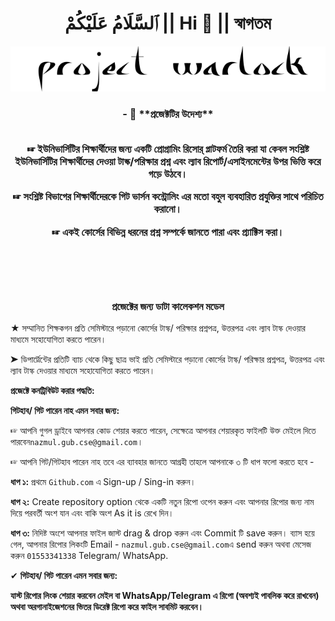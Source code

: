<h1 align="center"> ٱلسَّلَامُ عَلَيْكُمْ || Hi 👋 || স্বাগতম </h1>
<div align="center">
<img  src="https://github.com/DEPT-GUB-CSE/.github/blob/main/canva-photo-editor%20(1).png?raw=true" alt="PROJECT ⤞ Warlock">
</div>

<h3 align="center"প্রজেক্ট Warlock হচ্ছে ভার্সিটির সিলেবাসকে কেন্দ্র করে রিসোর্স ভিত্তিক ওপেন সোর্স একটি প্রজেক্ট।
</h3>
- 🌱  **প্রজেক্টটির উদেশ্য**
<br>
<br>


☞ ইউনিভার্সিটির শিক্ষার্থীদের জন্য একটি প্রোগ্রামিং রিসোর্ প্লাটফর্ম তৈরি করা যা কেবল সংশ্লিষ্ট ইউনিভার্সিটির শিক্ষার্থীদের দেওয়া টাস্ক/পরিক্ষার প্রশ্ন এবং ল্যাব রিপোর্ট/এসাইনমেন্টের উপর ভিত্তি করে গড়ে উঠবে।

☞ সংশ্লিষ্ট বিভাগের শিক্ষার্থীদেরকে গিট ভার্সন কন্ট্রোলিং এর মতো বহুল ব্যবহারিত প্রযুক্তির সাথে পরিচিত করানো।

☞ একই কোর্সের বিভিন্ন ধরনের প্রশ্ন সম্পর্কে জানতে পারা এবং প্র্যাক্টিস করা।

<br>
<br>
<br>


<h3 align="center">  প্রজেক্টের জন্য ডাটা কালেকশন মডেল </h3>

★ সম্মানিত শিক্ষকগন প্রতি সেমিস্টারে পড়ানো কোর্সের টাস্ক/ পরিক্ষার প্রশ্নপত্র, উত্তরপত্র এবং ল্যাব টাস্ক দেওয়ার মাধ্যমে সহোযোগিতা করতে পারেন। 

➤ ডিপার্ট্মেন্টের প্রতিটি ব্যাচ থেকে  কিছু ছাত্র ভাই প্রতি সেমিস্টারে  পড়ানো কোর্সের টাস্ক/ পরিক্ষার প্রশ্নপত্র, উত্তরপত্র এবং ল্যাব টাস্ক দেওয়ার মাধ্যমে সহোযোগিতা করতে পারেন। 



**প্রজেক্টে কনট্রিবিউট করার পদ্ধতি:**



**গিটহাব/ গিট পারেন নাহ এমন সবার জন্য:**

☞ আপনি গুগল ড্রাইবে আপনার কোড শেয়ার করতে পারেন, সেক্ষেত্রে আপনার শেয়ারকৃত ফাইলটি উক্ত মেইলে দিতে   পারবেন`nazmul.gub.cse@gmail.com`।


☞ আপনি গিট/গিটহাব পারেন নাহ তবে এর ব্যাবহার জানতে আগ্রহী তাহলে আপনাকে ৩ টি ধাপ ফলো করতে হবে - 

**ধাপ ১:** প্রথমে `Github.com` এ Sign-up / Sing-in করুন। 

**ধাপ ২:** Create repository option  থেকে একটি নতুন রিপো ওপেন করুন এবং আপনার রিপোর জন্য নাম দিয়ে পরবর্তী অংশ যান এবং বাকি অংশ As it is রেখে দিন।

**ধাপ ৩:** নিদিষ্ট অংশে আপনার ফাইল জাস্ট drag & drop  করুন এবং Commit টি save করুন। ব্যাস হয়ে গেল, আপনার রিপোর লিকংটি Email - `nazmul.gub.cse@gmail.com`এ send  করুন  অথবা মেসেজ করুন `01553341338` Telegram/ WhatsApp.





✔ **গিটহাব/ গিট পারেন এমন সবার জন্য:**

**যাস্ট রিপোর লিংক শেয়ার করবেন মেইল বা WhatsApp/Telegram এ রিপো (অবশ্যই পাবলিক করে রাখবেন) অথবা অরগানাইজেশনের ভিতর ডিরেক্ট রিপো করে ফাইল সাবমিট করবেন।**




